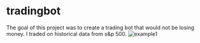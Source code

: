 # tradingbot
The goal of this project was to create a trading bot that would not be losing money. I traded on historical data from s&p 500. 
![example1](https://github.com/SsWwRr/tradingbot/assets/88315008/59c4a096-6be5-44c8-9da9-c8bfb5605563)
